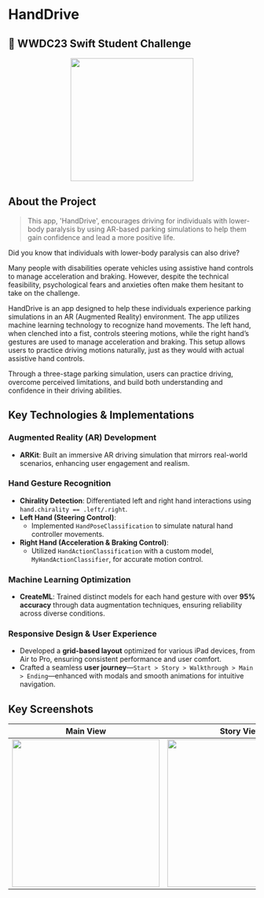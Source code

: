 # HandDrive

##  WWDC23 Swift Student Challenge

<div align="center">
  <img src="https://github.com/user-attachments/assets/a8bbf0b2-56b6-4cad-8fc1-8ef513cdce51" width="250"/>
</div>


## About the Project
> This app, 'HandDrive', encourages driving for individuals with lower-body paralysis by using AR-based parking simulations to help them gain confidence and lead a more positive life.

Did you know that individuals with lower-body paralysis can also drive?  

Many people with disabilities operate vehicles using assistive hand controls to manage acceleration and braking. However, despite the technical feasibility, psychological fears and anxieties often make them hesitant to take on the challenge.

HandDrive is an app designed to help these individuals experience parking simulations in an AR (Augmented Reality) environment. The app utilizes machine learning technology to recognize hand movements. The left hand, when clenched into a fist, controls steering motions, while the right hand’s gestures are used to manage acceleration and braking. This setup allows users to practice driving motions naturally, just as they would with actual assistive hand controls.

Through a three-stage parking simulation, users can practice driving, overcome perceived limitations, and build both understanding and confidence in their driving abilities.


## Key Technologies & Implementations

### **Augmented Reality (AR) Development**  
- **ARKit**: Built an immersive AR driving simulation that mirrors real-world scenarios, enhancing user engagement and realism.  

### **Hand Gesture Recognition**  
- **Chirality Detection**: Differentiated left and right hand interactions using `hand.chirality == .left/.right`.  
- **Left Hand (Steering Control)**:  
  - Implemented `HandPoseClassification` to simulate natural hand controller movements.  
- **Right Hand (Acceleration & Braking Control)**:  
  - Utilized `HandActionClassification` with a custom model, `MyHandActionClassifier`, for accurate motion control.  

### **Machine Learning Optimization**  
- **CreateML**: Trained distinct models for each hand gesture with over **95% accuracy** through data augmentation techniques, ensuring reliability across diverse conditions.  

### **Responsive Design & User Experience**  
- Developed a **grid-based layout** optimized for various iPad devices, from Air to Pro, ensuring consistent performance and user comfort.  
- Crafted a seamless **user journey**—`Start > Story > Walkthrough > Main > Ending`—enhanced with modals and smooth animations for intuitive navigation.  


<!--
## Video

<div align="center">
  <img src="https://github.com/user-attachments/assets/af24ab94-35d7-4b48-9f63-06c6d1ddd791" width="300"/>
</div>

<br/>
-->

## Key Screenshots

| **Main View** | **Story View** | **Simulation View** |
| --- | --- | --- |
| <img src="https://github.com/user-attachments/assets/7c0a9ae0-f6d3-4e2b-a0ae-9b73970f65f3" width="300"/> | <img src="https://github.com/user-attachments/assets/cbaaf9e5-978d-4f93-a316-2628cab62284" width="300"/> | <img src="https://github.com/user-attachments/assets/8e6dae77-abbf-4690-87c5-350e4fbf2165" width="300"/> |

<!--
## Additional Screenshots

<div align="center">
  <img src="https://github.com/user-attachments/assets/da75ef1d-6456-4474-8ccb-31682ae6d337" width="250"/>
  <img src="https://github.com/user-attachments/assets/cfac9ab1-44fc-4971-bdb9-1b63bfbc09a5" width="250"/>
  <img src="https://github.com/user-attachments/assets/1a568436-d30a-491a-8176-dd90467ba710" width="250"/>
  <img src="https://github.com/user-attachments/assets/69c03c7a-1daa-4f1d-9028-f344f25be82f" width="250"/>
  <img src="https://github.com/user-attachments/assets/88bd3552-3c15-4ce5-9615-a33fdab9a202" width="250"/>
  <img src="https://github.com/user-attachments/assets/ace4f2e5-323b-40c5-a6d7-da162364f388" width="250"/>
</div>
-->
